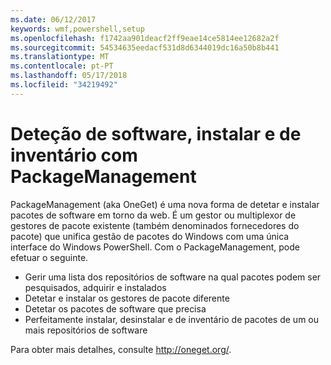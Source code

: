 ```yaml
---
ms.date: 06/12/2017
keywords: wmf,powershell,setup
ms.openlocfilehash: f1742aa901deacf2ff9eae14ce5814ee12682a2f
ms.sourcegitcommit: 54534635eedacf531d8d6344019dc16a50b8b441
ms.translationtype: MT
ms.contentlocale: pt-PT
ms.lasthandoff: 05/17/2018
ms.locfileid: "34219492"
---
```

# <a name="software-discovery-install-and-inventory-with-packagemanagement"></a>Deteção de software, instalar e de inventário com PackageManagement

PackageManagement (aka OneGet) é uma nova forma de detetar e instalar pacotes de software em torno da web. É um gestor ou multiplexor de gestores de pacote existente (também denominados fornecedores do pacote) que unifica gestão de pacotes do Windows com uma única interface do Windows PowerShell. Com o PackageManagement, pode efetuar o seguinte.

-   Gerir uma lista dos repositórios de software na qual pacotes podem ser pesquisados, adquirir e instalados
-   Detetar e instalar os gestores de pacote diferente
-   Detetar os pacotes de software que precisa
-   Perfeitamente instalar, desinstalar e de inventário de pacotes de um ou mais repositórios de software

Para obter mais detalhes, consulte http://oneget.org/.
